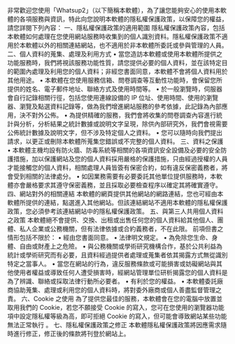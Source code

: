 非常歡迎您使用「Whatsup2」（以下簡稱本軟體），為了讓您能夠安心的使用本軟體的各項服務與資訊，特此向您說明本軟體的隱私權保護政策，以保障您的權益，請您詳閱下列內容：
一、隱私權保護政策的適用範圍
隱私權保護政策內容，包括本軟體如何處理在您使用網站服務時收集到的個人識別資料。隱私權保護政策不適用於本軟體以外的相關連結網站，也不適用於非本軟體所委託或參與管理的人員。
二、個人資料的蒐集、處理及利用方式
• 當您造訪本軟體或使用本軟體所提供之功能服務時，我們將視該服務功能性質，請您提供必要的個人資料，並在該特定目的範圍內處理及利用您的個人資料；非經您書面同意，本軟體不會將個人資料用於其他用途。
• 本軟體在您使用服務信箱、問卷調查等互動性功能時，會保留您所提供的姓名、電子郵件地址、聯絡方式及使用時間等。
• 於一般瀏覽時，伺服器會自行記錄相關行徑，包括您使用連線設備的 IP 位址、使用時間、使用的瀏覽器、瀏覽及點選資料記錄等，做為我們增進網站服務的參考依據，此記錄為內部應用，決不對外公佈。
• 為提供精確的服務，我們會將收集的問卷調查內容進行統計與分析，分析結果之統計數據或說明文字呈現，除供內部研究外，我們會視需要公佈統計數據及說明文字，但不涉及特定個人之資料。
• 您可以隨時向我們提出請求，以更正或刪除本軟體所蒐集您錯誤或不完整的個人資料。
三、資料之保護
• 本軟體主機均設有防火牆、防毒系統等相關的各項資訊安全設備及必要的安全防護措施，加以保護網站及您的個人資料採用嚴格的保護措施，只由經過授權的人員才能接觸您的個人資料，相關處理人員皆簽有保密合約，如有違反保密義務者，將會受到相關的法律處分。
• 如因業務需要有必要委託其他單位提供服務時，本軟體亦會嚴格要求其遵守保密義務，並且採取必要檢查程序以確定其將確實遵守。
四、網站對外的相關連結
本軟體的網頁提供其他網站的網路連結，您也可經由本軟體所提供的連結，點選進入其他網站。但該連結網站不適用本軟體的隱私權保護政策，您必須參考該連結網站中的隱私權保護政策。
五、與第三人共用個人資料之政策
本軟體絕不會提供、交換、出租或出售任何您的個人資料給其他個人、團體、私人企業或公務機關，但有法律依據或合約義務者，不在此限。
前項但書之情形包括不限於：
• 經由您書面同意。
• 法律明文規定。
• 為免除您生命、身體、自由或財產上之危險。
• 與公務機關或學術研究機構合作，基於公共利益為統計或學術研究而有必要，且資料經過提供者處理或蒐集者依其揭露方式無從識別特定之當事人。
• 當您在網站的行為，違反服務條款或可能損害或妨礙網站與其他使用者權益或導致任何人遭受損害時，經網站管理單位研析揭露您的個人資料是為了辨識、聯絡或採取法律行動所必要者。
• 有利於您的權益。
• 本軟體委託廠商協助蒐集、處理或利用您的個人資料時，將對委外廠商或個人善盡監督管理之責。
六、Cookie 之使用
為了提供您最佳的服務，本軟體會在您的電腦中放置並取用我們的 Cookie，若您不願接受 Cookie 的寫入，您可在您使用的瀏覽器功能項中設定隱私權等級為高，即可拒絕 Cookie 的寫入，但可能會導致網站某些功能無法正常執行 。
七、隱私權保護政策之修正
本軟體隱私權保護政策將因應需求隨時進行修正，修正後的條款將刊登於網站上。
